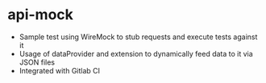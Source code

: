 # api-mock


*  Sample test using WireMock to stub requests and execute tests against it
*  Usage of dataProvider and extension to dynamically feed data to it via JSON files
*  Integrated with Gitlab CI